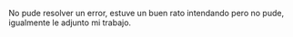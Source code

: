 No pude resolver un error, estuve un buen rato intendando pero no pude, igualmente le adjunto mi trabajo.
